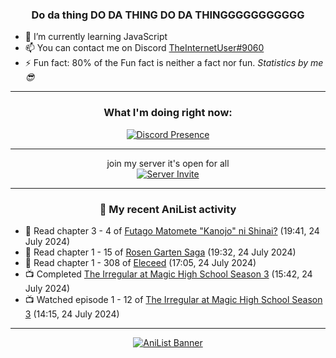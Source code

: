 <div align="center">

### Do da thing DO DA THING DO DA THINGGGGGGGGGGG
</div>

- 🌱 I’m currently learning JavaScript
- 📫 You can contact me on Discord [TheInternetUser#9060](https://discord.com/users/534117072796385300)
- ⚡ Fun fact: 80% of the Fun fact is neither a fact nor fun. _Statistics by me 😎_
<hr>

<div align="center">

### What I'm doing right now:
[![Discord Presence](https://lanyard.cnrad.dev/api/534117072796385300)](https://discord.com/users/534117072796385300)
<hr>

join my server it's open for all <br>
[![Server Invite](https://invidget.switchblade.xyz/bfYgVHxrSs)](https://discord.gg/bfYgVHxrSs)

<hr>
  
### 🌸 My recent AniList activity

</div>

<!-- ANILIST_ACTIVITY:start -->

-   📖 Read chapter 3 - 4 of [Futago Matomete "Kanojo" ni Shinai?](https://anilist.co/manga/177186) (19:41, 24 July 2024)
-   📖 Read chapter 1 - 15 of [Rosen Garten Saga](https://anilist.co/manga/125528) (19:32, 24 July 2024)
-   📖 Read chapter 1 - 308 of [Eleceed](https://anilist.co/manga/106929) (17:05, 24 July 2024)
-   📺 Completed [The Irregular at Magic High School Season 3](https://anilist.co/anime/143271) (15:42, 24 July 2024)
-   📺 Watched episode 1 - 12 of [The Irregular at Magic High School Season 3](https://anilist.co/anime/143271) (14:15, 24 July 2024)

<!-- ANILIST_ACTIVITY:end -->
<hr>

<div align="center">

[![AniList Banner](https://img.anili.st/User/929966)](https://anilist.co/user/TheInternetUser)

<!-- ![Profile views](https://gpvc.arturio.dev/TheInternetUse7) Since 2023-01-09 -->
<br>


</div>
